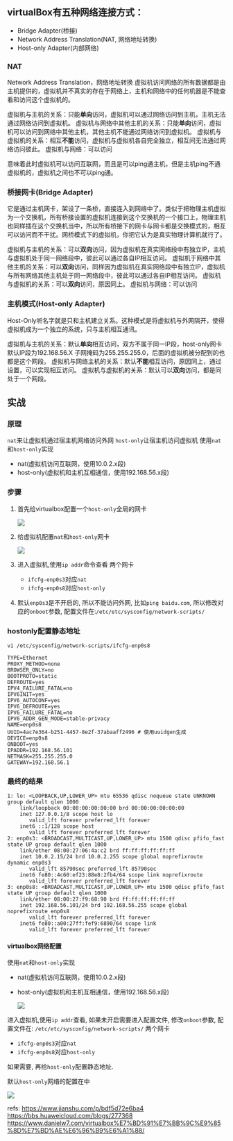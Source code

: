 
## virtualBox有五种网络连接方式：

- Bridge Adapter(桥接)
- Network Address Translation(NAT, 网络地址转换)
- Host-only Adapter(内部网络)


### NAT
Network Address Translation，网络地址转换
虚拟机访问网络的所有数据都是由主机提供的，虚拟机并不真实的存在于网络上，主机和网络中的任何机器是不能查看和访问这个虚拟机的。

虚拟机与主机的关系：只能**单向**访问，虚拟机可以通过网络访问到主机，主机无法通过网络访问到虚拟机。
虚拟机与网络中其他主机的关系：只能**单向**访问，虚拟机可以访问到网络中其他主机，其他主机不能通过网络访问到虚拟机。
虚拟机与虚拟机的关系：相互**不能**访问，虚拟机与虚拟机各自完全独立，相互间无法通过网络访问彼此。
虚拟机与网络：可以访问


意味着此时虚拟机可以访问互联网，而且是可以ping通主机，但是主机ping不通虚拟机的，虚拟机之间也不可以ping通。


### 桥接网卡(Bridge Adapter)
它是通过主机网卡，架设了一条桥，直接连入到网络中了。类似于把物理主机虚拟为一个交换机，所有桥接设置的虚拟机连接到这个交换机的一个接口上，物理主机也同样插在这个交换机当中，所以所有桥接下的网卡与网卡都是交换模式的，相互可以访问而不干扰。网桥模式下的虚拟机，你把它认为是真实物理计算机就行了。

虚拟机与主机的关系：可以**双向**访问，因为虚拟机在真实网络段中有独立IP，主机与虚拟机处于同一网络段中，彼此可以通过各自IP相互访问。
虚拟机于网络中其他主机的关系：可以**双向**访问，同样因为虚拟机在真实网络段中有独立IP，虚拟机与所有网络其他主机处于同一网络段中，彼此可以通过各自IP相互访问。
虚拟机与虚拟机的关系：可以**双向**访问，原因同上。
虚拟机与网络：可以访问

### 主机模式(Host-only Adapter)
Host-Only听名字就是只和主机建立关系。这种模式是将虚拟机与外网隔开，使得虚拟机成为一个独立的系统，只与主机相互通讯。

虚拟机与主机的关系：默认**单向**相互访问，双方不属于同一IP段，host-only网卡默认IP段为192.168.56.X 子网掩码为255.255.255.0，后面的虚拟机被分配到的也都是这个网段。
虚拟机与网络主机的关系：默认**不能**相互访问，原因同上，通过设置，可以实现相互访问。
虚拟机与虚拟机的关系：默认可以**双向**访问，都是同处于一个网段。




## 实战

### 原理

`nat`来让虚拟机通过宿主机网络访问外网
`host-only`让宿主机访问虚拟机
使用`nat`和`host-only`实现
- nat(虚拟机访问互联网，使用10.0.2.x段)
- host-only(虚拟机和主机互相通信，使用192.168.56.x段)


### 步骤
1. 首先给virtualbox配置一个`host-only`全局的网卡
   
   ![](./virtualbox_网络配置/2.png)

2. 给虚拟机配置`nat`和`host-only`网卡
   
   ![](./virtualbox_网络配置/1.png)

3. 进入虚拟机,使用`ip addr`命令查看
   两个网卡
   - `ifcfg-enp0s3`对应`nat`
   - `ifcfg-enp0s8`对应`host-only`

4. 默认`enp0s3`是不开启的, 所以不能访问外网, 比如`ping baidu.com`, 所以修改对应的`onboot`参数, 配置文件在:`/etc/etc/sysconfig/network-scripts/`


### hostonly配置静态地址

`vi /etc/sysconfig/network-scripts/ifcfg-enp0s8`
```
TYPE=Ethernet
PROXY_METHOD=none
BROWSER_ONLY=no
BOOTPROTO=static
DEFROUTE=yes
IPV4_FAILURE_FATAL=no
IPV6INIT=yes
IPV6_AUTOCONF=yes
IPV6_DEFROUTE=yes
IPV6_FAILURE_FATAL=no
IPV6_ADDR_GEN_MODE=stable-privacy
NAME=enp0s8
UUID=4ac7e364-b251-4457-8e2f-37abaaff2496 # 使用uuidgen生成
DEVICE=enp0s8
ONBOOT=yes
IPADDR=192.168.56.101
NETMASK=255.255.255.0
GATEWAY=192.168.56.1
```

### 最终的结果
```
1: lo: <LOOPBACK,UP,LOWER_UP> mtu 65536 qdisc noqueue state UNKNOWN group default qlen 1000
    link/loopback 00:00:00:00:00:00 brd 00:00:00:00:00:00
    inet 127.0.0.1/8 scope host lo
       valid_lft forever preferred_lft forever
    inet6 ::1/128 scope host 
       valid_lft forever preferred_lft forever
2: enp0s3: <BROADCAST,MULTICAST,UP,LOWER_UP> mtu 1500 qdisc pfifo_fast state UP group default qlen 1000
    link/ether 08:00:27:06:4a:c2 brd ff:ff:ff:ff:ff:ff
    inet 10.0.2.15/24 brd 10.0.2.255 scope global noprefixroute dynamic enp0s3
       valid_lft 85790sec preferred_lft 85790sec
    inet6 fe80::4c60:ef23:88e8:2fb4/64 scope link noprefixroute 
       valid_lft forever preferred_lft forever
3: enp0s8: <BROADCAST,MULTICAST,UP,LOWER_UP> mtu 1500 qdisc pfifo_fast state UP group default qlen 1000
    link/ether 08:00:27:f9:68:90 brd ff:ff:ff:ff:ff:ff
    inet 192.168.56.101/24 brd 192.168.56.255 scope global noprefixroute enp0s8
       valid_lft forever preferred_lft forever
    inet6 fe80::a00:27ff:fef9:6890/64 scope link 
       valid_lft forever preferred_lft forever
```


#### virtualbox网络配置
使用`nat`和`host-only`实现
- nat(虚拟机访问互联网，使用10.0.2.x段)
- host-only(虚拟机和主机互相通信，使用192.168.56.x段)

   ![](./virtualbox_网络配置/1.png)

进入虚拟机,使用`ip addr`查看, 如果未开启需要进入配置文件, 修改`onboot`参数, 配置文件在:
`/etc/etc/sysconfig/network-scripts/`
两个网卡
- `ifcfg-enp0s3`对应`nat`
- `ifcfg-enp0s8`对应`host-only`

如果需要, 再给`host-only`配置静态地址.

默认`host-only`网络的配置在中

![](./virtualbox_网络配置/2.png)



refs:
https://www.jianshu.com/p/bdf5d72e6ba4
https://bbs.huaweicloud.com/blogs/277368
https://www.danielw7.com/virtualbox%E7%BD%91%E7%BB%9C%E9%85%8D%E7%BD%AE%E6%96%B9%E6%A1%88/